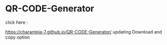 # QR-CODE-Generator
click here : 

https://charanteja-7.github.io/QR-CODE-Generator/
updating Download and copy option
